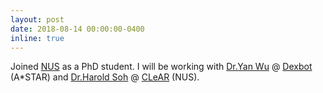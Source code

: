 ```yaml
---
layout: post
date: 2018-08-14 00:00:00-0400
inline: true
---
```


Joined [NUS](https://www.nus.edu.sg/) as a PhD student. I will be working with [Dr.Yan Wu](https://yan-wu.com/) @ [Dexbot](https://yan-wu.com/research/) (A*STAR) and [Dr.Harold Soh](https://haroldsoh.github.io/) @ [CLeAR](https://clear-nus.github.io/) (NUS).